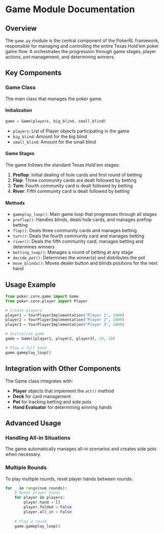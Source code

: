 # Game Module Documentation

## Overview
The `game.py` module is the central component of the PokerRL framework, responsible for managing and controlling the entire Texas Hold'em poker game flow. It orchestrates the progression through game stages, player actions, pot management, and determining winners.

## Key Components

### Game Class
The main class that manages the poker game.

#### Initialization
```python
game = Game(players, big_blind, small_blind)
```

- `players`: List of Player objects participating in the game
- `big_blind`: Amount for the big blind
- `small_blind`: Amount for the small blind

#### Game Stages
The game follows the standard Texas Hold'em stages:
1. **Preflop**: Initial dealing of hole cards and first round of betting
2. **Flop**: Three community cards are dealt followed by betting
3. **Turn**: Fourth community card is dealt followed by betting
4. **River**: Fifth community card is dealt followed by betting

#### Methods

- `gameplay_loop()`: Main game loop that progresses through all stages
- `preflop()`: Handles blinds, deals hole cards, and manages preflop betting
- `flop()`: Deals three community cards and manages betting
- `turn()`: Deals the fourth community card and manages betting
- `river()`: Deals the fifth community card, manages betting and determines winners
- `betting_loop()`: Manages a round of betting at any stage
- `decide_pot()`: Determines the winner(s) and distributes the pot
- `move_blinds()`: Moves dealer button and blinds positions for the next hand

## Usage Example

```python
from poker.core.game import Game
from poker.core.player import Player

# Create players
player1 = YourPlayerImplementation("Player 1", 1000)
player2 = YourPlayerImplementation("Player 2", 1000)
player3 = YourPlayerImplementation("Player 3", 1000)

# Initialize game
game = Game([player1, player2, player3], 20, 10)

# Play a full hand
game.gameplay_loop()
```

## Integration with Other Components

The Game class integrates with:
- **Player** objects that implement the `act()` method
- **Deck** for card management
- **Pot** for tracking betting and side pots
- **Hand Evaluator** for determining winning hands

## Advanced Usage

### Handling All-in Situations
The game automatically manages all-in scenarios and creates side pots when necessary.

### Multiple Rounds
To play multiple rounds, reset player hands between rounds:

```python
for _ in range(num_rounds):
    # Reset player hands
    for player in players:
        player.hand = []
        player.folded = False
        player.all_in = False
    
    # Play a round
    game.gameplay_loop()
```